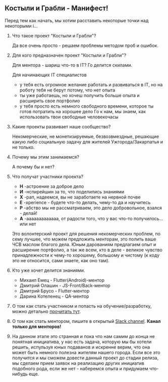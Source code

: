 ## Костыли и Грабли -  Манифест!

Перед тем как начать, мы хотим расставить некоторые точки над некоторыми i...

1. Что такое проект "Костыли и Грабли"?
    
    Да все очень просто - решаем проблемы методом проб и ошибок. 

2. Для кого предназначен проект "Костыли и Грабли"?

    Для ментора - шариш что-то в IT? Го делится скилами.
    
    Для начинающих IT специалистов
    - у тебя есть огромное желание работать и развиваться в IT, но на роботу тебя не берут потому, что нет опыта
    - ты уже работаешь, но хочеш получить больше опыта и расширить свое портфолио 
    - у тебя просто есть немного свободного времени, которое ты готов потратить на хорошее дело
Го к нам, мы знаем, как использовать твои свободные человекочасы 

3. Какие проекты развивает наше сообщество?

    Некомерческие, не монетизируемые, безвозвмездные, решающие какую либо социальную задачу для жителей Ужгорода/Закарпатья и не только. 

4. Почему мы этим занимаемся?

    А почему бы и нет?

5. Что получат участники проекта?
    * **Н** -астроение за доброе дело
    * **И** -нспирейшин за то, что поделились знаниями
    * **Х** -рап, надеемся, вы не заработаете на нервной почве
    * **Е** -xperience - будете что-то делать, чему-то да и научитесь 
    * **Р** -абство мы не рассматриваем, это дело добровольное, взался - делай!
    * **А** -ааааааааааааа, от радости того, что у вас что-то получилось... или нет

    Это волонтерский проект для решения некомерческих проблем, по сему лучшее, что можем предложить менторам, это полить ваше ЧСВ маслом благого дела.  Юным дарованиям предлагаем опыт и расширение портфолио, а так же всем, кто в деле - великое чувство принадлежности к чему-то хорошему, большому и чистому (к коду это не относится, сами знаете, как оно там).   

6. Кто уже хочет делится знаниями.
    - Михаил Емец - Flutter(Android)-ментор
    - Дмитрий Олашин - JS-Front/Back-ментор
    - Дмитрий Брусо - Flutter-ментор
    - Дарина Котеленец - QA-ментор

7. О том как стать участником и попасть на обучение/разработку, можно детально [прочитать тут](docs/test_description.md). 
8. О том как стать ментором, пишите в открытый [Slack channel](https://gdguzhhorod.slack.com/archives/C0143EPU7C4). **Канал только для менторов!**
9. На данном этапе это странная и пока что нам самим до конца не понятная инициатива, у нас есть задача, которую мы бы хотели решить, испульзуя юных подаванов и искренне верим, что она может быть немного полезна жителям нашего города. Если все это получится и мы сможем довести данный проект до стадии релиза, мы сделаем прием заявок на реализацию других инициатив подобного рода, если же нет - наберемся опыта и придумаем что-нибудь еще.
